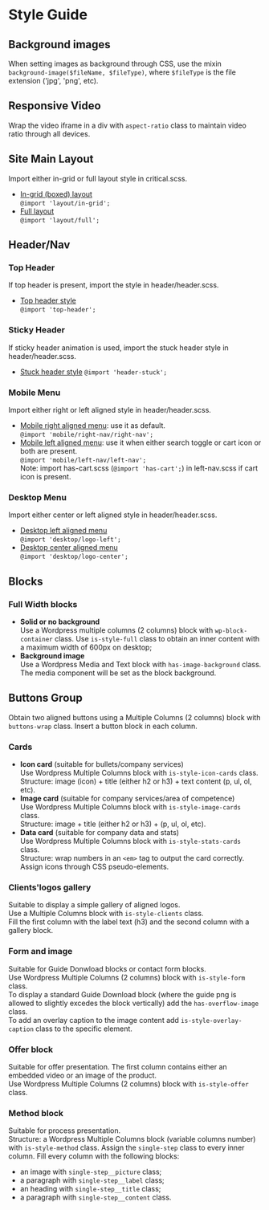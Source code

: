 # Style Guide

## Background images
When setting images as background through CSS, use the mixin 
`background-image($fileName, $fileType)`,
where `$fileType` is the file extension ('jpg', 'png', etc).

## Responsive Video
Wrap the video iframe in a div with `aspect-ratio` class to maintain video ratio 
through all devices.

## Site Main Layout
Import either in-grid or full layout style in critical.scss.
* [In-grid (boxed) layout](layout/_in-grid.scss)\
    `@import 'layout/in-grid';`
* [Full layout](layout/_full.scss)\
    `@import 'layout/full';`

## Header/Nav
### Top Header
If top header is present, import the style in header/header.scss.
* [Top header style](header/_top-header.scss)\
    `@import 'top-header';`

### Sticky Header
If sticky header animation is used, import the stuck header style in 
header/header.scss.
* [Stuck header style](header/_header-stuck.scss)
    `@import 'header-stuck';`

### Mobile Menu
Import either right or left aligned style in header/header.scss.
* [Mobile right aligned menu](header/_right-mobile-nav.scss): 
    use it as default.\
    `@import 'mobile/right-nav/right-nav';`
* [Mobile left aligned menu](header/_left-mobile-nav.scss):
    use it when either search toggle or cart icon or both are present.\
    `@import 'mobile/left-nav/left-nav';`\
    Note: import has-cart.scss (`@import 'has-cart';`) in left-nav.scss if cart icon is present.

### Desktop Menu
Import either center or left aligned style in header/header.scss.
* [Desktop left aligned menu](header/_left-aligned.scss)\
    `@import 'desktop/logo-left';`
* [Desktop center aligned menu](header/_center-aligned.scss)\
    `@import 'desktop/logo-center';`

## Blocks

### Full Width blocks
* **Solid or no background**\
    Use a Wordpress multiple columns (2 columns) block with 
    `wp-block-container` class.
    Use `is-style-full` class to obtain an inner content with a maximum width of
    600px on desktop;
* **Background image**\
    Use a Wordpress Media and Text block with `has-image-background` class. 
    The media component will be set as the block background.

## Buttons Group
Obtain two aligned buttons using a Multiple Columns (2 columns) block with
`buttons-wrap` class. Insert a button block in each column.

### Cards
* **Icon card** (suitable for bullets/company services)\
    Use Wordpress Multiple Columns block with `is-style-icon-cards` class.\
    Structure: image (icon) + title (either h2 or h3) + text content (p, ul, ol, etc).
* **Image card** (suitable for company services/area of competence)\
    Use Wordpress Multiple Columns block with `is-style-image-cards` class.\
    Structure: image + title (either h2 or h3) + (p, ul, ol, etc).
* **Data card** (suitable for company data and stats)\
    Use Wordpress Multiple Columns block with `is-style-stats-cards` class.\
    Structure: wrap numbers in an `<em>` tag to output the card correctly. 
    Assign icons through CSS pseudo-elements.

### Clients'logos gallery
Suitable to display a simple gallery of aligned logos.\
Use a Multiple Columns block with `is-style-clients` class.\
Fill the first column with the label text (h3) and the second column with 
a gallery block.

### Form and image
Suitable for Guide Donwload blocks or contact form blocks. \
Use Wordpress Multiple Columns (2 columns) block with `is-style-form` class. \
To display a standard Guide Download block (where the guide png is allowed to 
slightly excedes the block vertically) add the `has-overflow-image` class.\
To add an overlay caption to the image content add `is-style-overlay-caption` 
class to the specific element.

### Offer block
Suitable for offer presentation. The first column contains either an embedded
video or an image of the product. \
Use Wordpress Multiple Columns (2 columns) block with `is-style-offer` class.

### Method block
Suitable for process presentation.\
Structure: a Wordpress Multiple Columns block (variable columns number) with 
`is-style-method` class. Assign the `single-step` class to every inner column.
Fill every column with the following blocks:
* an image with `single-step__picture` class;
* a paragraph with `single-step__label` class;
* an heading with `single-step__title` class;
* a paragraph with `single-step__content` class.
